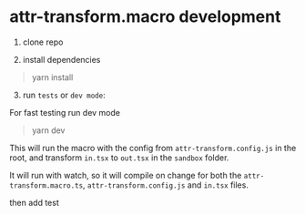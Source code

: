 # attr-transform.macro development


1. clone repo

2. install dependencies

> yarn install

3. run `tests` or `dev mode`:

For fast testing run dev mode

> yarn dev

This will run the macro with the config from `attr-transform.config.js` in the root,
and transform `in.tsx` to `out.tsx` in the `sandbox` folder.

It will run with watch, so it will compile on change for both the 
  `attr-transform.macro.ts`, 
  `attr-transform.config.js` 
  and 
  `in.tsx` 
  files.


then add test 
